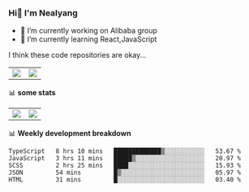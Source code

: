 ### Hi👋 I'm Nealyang

- 🔭 I’m currently working on Alibaba group
- 🌱 I’m currently learning React,JavaScript


I think these code repositories are okay...

<table>
  <tbody>
    <tr>
      <td>
        <a href="https://github.com/Nealyang/React-Express-Blog-Demo">
          <img align="center" src="https://github-readme-stats.vercel.app/api/pin/?username=Nealyang&repo=React-Express-Blog-Demo&theme=chartreuse-dark" />
        </a>
      </td>
       <td>
        <a href="https://github.com/Nealyang/PersonalBlog">
          <img align="center" src="https://github-readme-stats.vercel.app/api/pin/?username=Nealyang&repo=PersonalBlog&theme=chartreuse-dark" />
        </a>
      </td>
    </tr>
  </tbody>
</table>

📊 **some stats**


<table>
  <tbody>
    <tr>
      <td>
          <img align="center" src="https://github-readme-stats.vercel.app/api?username=Nealyang&theme=chartreuse-dark&show_icons=true" />
      </td>
       <td>
          <img align="center" src="https://github-readme-stats.vercel.app/api/top-langs/?username=Nealyang&theme=chartreuse-dark" />
      </td>
    </tr>
  </tbody>
</table>

📊 **Weekly development breakdown**

<!--START_SECTION:waka-->
```text
TypeScript   8 hrs 10 mins   █████████████▒░░░░░░░░░░░   53.67 % 
JavaScript   3 hrs 11 mins   █████▒░░░░░░░░░░░░░░░░░░░   20.97 % 
SCSS         2 hrs 25 mins   ████░░░░░░░░░░░░░░░░░░░░░   15.93 % 
JSON         54 mins         █▒░░░░░░░░░░░░░░░░░░░░░░░   05.97 % 
HTML         31 mins         █░░░░░░░░░░░░░░░░░░░░░░░░   03.40 % 
```
<!--END_SECTION:waka-->
